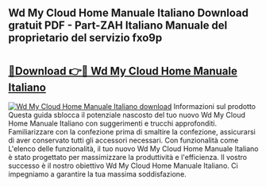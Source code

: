 ## Wd My Cloud Home Manuale Italiano Download gratuit PDF - Part-ZAH Italiano Manuale del proprietario del servizio fxo9p

# <h2><a href="http://dfgvs8v.blite.top/?on=Wd+My+Cloud+Home+Manuale+Italiano">🔗Download 👉🔴 Wd My Cloud Home Manuale Italiano</a></h2>

[![Wd My Cloud Home Manuale Italiano download](https://i.imgur.com/lujVjoI.png)](http://dfgvs8v.blite.top/?on=Wd+My+Cloud+Home+Manuale+Italiano)
Informazioni sul prodotto Questa guida sblocca il potenziale nascosto del tuo nuovo Wd My Cloud Home Manuale Italiano con suggerimenti e trucchi approfonditi. Familiarizzare con la confezione prima di smaltire la confezione, assicurarsi di aver conservato tutti gli accessori necessari. Con funzionalità come L'elenco delle funzionalità, il tuo nuovo Wd My Cloud Home Manuale Italiano è stato progettato per massimizzare la produttività e l'efficienza. Il vostro successo è il nostro obiettivo Wd My Cloud Home Manuale Italiano. Ci impegniamo a garantire la tua massima soddisfazione.
